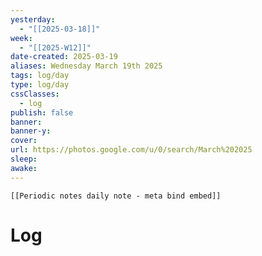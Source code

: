 ```yaml
---
yesterday: 
  - "[[2025-03-18]]"
week: 
  - "[[2025-W12]]" 
date-created: 2025-03-19
aliases: Wednesday March 19th 2025
tags: log/day
type: log/day
cssClasses:
  - log
publish: false
banner: 
banner-y: 
cover: 
url: https://photos.google.com/u/0/search/March%202025
sleep: 
awake:
---
```


```meta-bind-embed
[[Periodic notes daily note - meta bind embed]]
```

# Log